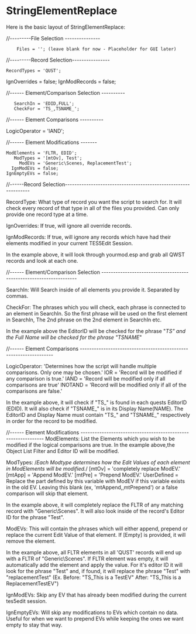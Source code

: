 # StringElementReplace


Here is the basic layout of StringElementReplace:

//---------File Selection ---------------

	    Files = ''; (leave blank for now - Placeholder for GUI later)

//---------Record Selection----------------

    RecordTypes = 'QUST';
   IgnOverrides = false;
  IgnModRecords = false;

//------ Element/Comparison Selection ----------

       SearchIn = 'EDID,FULL';
       CheckFor = 'TS_,TSNAME_';

//------ Element Comparisons ----------

  LogicOperator = 'lAND';


//------ Element Modifications -------

    ModElements = 'FLTR, EDID';
       ModTypes = '[mtOv], Test';	
         ModEVs = 'Generic\Scenes, ReplacementTest'; 
      IgnModEVs = false;
    IgnEmptyEVs = false;


//------Record Selection---------------------------------------------------------------

RecordType: 
What type of record you want the script to search for.  It will check every record of that type in all of 
the files you provided.  Can only provide one record type at a time.

IgnOverrides: 
If true, will ignore all override records.

IgnModRecords: 
If true, will ignore any records which have had their elements modified in your current TES5Edit Session.

In the example above, it will look through yourmod.esp and grab all QWST records and look at each one.


//------ Element/Comparison Selection -------------------------------------------------------------------

SearchIn: 
Will Search inside of all elements you provide it. Separated by commas.


CheckFor: 
The phrases which you will check, each phrase is connected to an element in SearchIn.  So the first phrase will be used on the first element in SearchIn,  The 2nd phrase on the 2nd element in SearchIn etc.


In the example above the EditorID will be checked for the phrase "_TS" and the Full Name will be checked for the phrase "TSNAME_"

//------ Element Comparisons ------------------------------------------------------------------

LogicOperator: 
'Determines how the script will handle multiple comparisons.  Only one may be chosen.'
    lOR = 'Record will be modified if any comparison is true.'
    lAND = 'Record will be modified only if all comparisons are true'
    lNOTAND = 'Record will be modified only if all of the comparisons are false.'


In the example above, it will check if "TS_" is found in each quests EditorID (EDID). It will also check 
if "TSNAME_" is in its Display Name(NAME).  The EditorID and Display Name must contain "TS_" and "TSNAME_" 
respectively in order for the record to be modified.

//------ Element Modifications --------------------------------------------------------------
ModElements: 
List the Elements which you wish to be modified if the logical comparisons are true.  In the example 
above,the Object List Filter and Editor ID will be modified.


ModTypes: 
/*Each Modtype determines how the Edit Values of each element in ModElements will be modified.*/
    [mtOv] = 'completely replace ModEV.'
    [mtApp] = 'Append ModEV.'
    [mtPre] = 'Prepend ModEV.'
    UserDefined =   Replace the part defined by this variable with ModEV if this variable exists 
                    in the old EV. Leaving this blank (ex, 'mtAppend,,mtPrepend') or a false comparison 
                    will skip that element.
                    

In the example above,  it will completely replace the FLTR of any matching record with  "Generic\Scenes".  It will also look inside of the record's Editor ID for the phrase "Test".

ModEVs: 
This will contain the phrases which will either append, prepend or replace the current Edit Value of that 
element.  If [Empty] is provided, it will remove the element.

In the example above, all FLTR elements in all 'QUST' records will end up with a FLTR of "Generic\Scenes".  If FLTR element was empty, it will automatically add the element and apply the value.
For it's editor ID it will look for the phrase "Test" and, if found, it will replace the phrase "Test" with "replacementTest"
(Ex.  Before:  "TS_This is a TestEV"  After: "TS_This is a ReplacementTestEV")

IgnModEVs: 
Skip any EV that has already been modified during the current tes5edit session.

IgnEmptyEVs: 
Will skip any modifications to EVs which contain no data.  Useful for when we want to prepend EVs while 
keeping the ones we want empty to stay that way.
